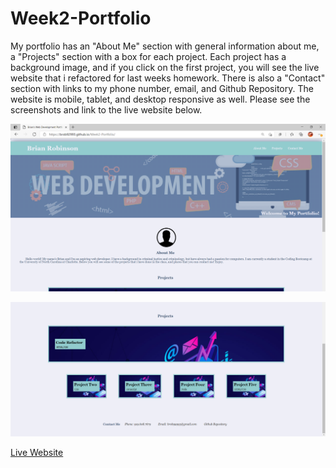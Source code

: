 # Week2-Portfolio

My portfolio has an "About Me" section with general information about me, a "Projects" section with a box for each project. Each project has a background image, and if you click on the first project, you will see the live website that i refactored for last weeks homework. There is also a "Contact" section with links to my phone number, email, and Github Repository. The website is mobile, tablet, and desktop responsive as well. Please see the screenshots and link to the live website below.







![Screenshot1](images/screenshotone.PNG)



![Screenshot2](images/screenshottwo.PNG)


[Live Website](https://brob92993.github.io/Week2-Portfolio/)
